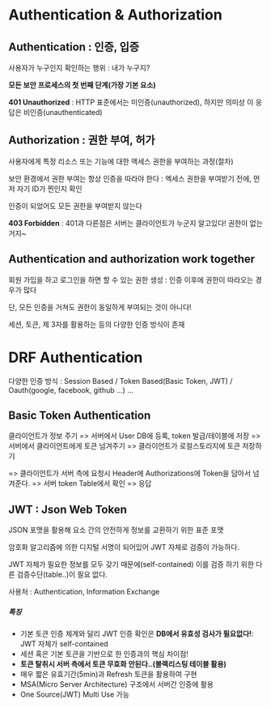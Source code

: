 # Authentication & Authorization



## Authentication  : 인증, 입증

사용자가 누구인지 확인하는 행위 : 내가 누구지?

__모든 보안 프로세스의 첫 번째 단계(가장 기본 요소)__

__401 Unauthorized__ : HTTP 표준에서는 미인증(unauthorized), 하지만 의미상 이 응답은 비인증(unauthenticated)

## Authorization : 권한 부여, 허가

사용자에게 특정 리소스 또는 기능에 대한 액세스 권한을 부여하는 과정(절차)

보안 환경에서 권한 부여는 항상 인증을 따라야 한다 : 엑세스 권한을 부여받기 전에, 먼저 자기 ID가 찐인지 확인

인증이 되었어도 모든 권한을 부여받지 않는다

__403 Forbidden__ : 401과 다른점은 서버는 클라이언트가 누군지 알고있다! 권한이 없는거지~

## Authentication and authorization work together

회원 가입을 하고 로그인을 하면 할 수 있는 권한 생성 : 인증 이후에 권한이 따라오는 경우가 많다

단, 모든 인증을 거쳐도 권한이 동일하게 부여되는 것이 아니다!

세션, 토큰, 제 3자를 활용하는 등의 다양한 인증 방식이 존재



# DRF Authentication

다양한 인증 방식 : Session Based / Token Based(Basic Token, JWT) / Oauth(google, facebook, github ...) ...

## Basic Token Authentication

클라이언트가 정보 주기 => 서버에서 User DB에 등록, token 발급/테이블에 저장 => 서버에서 클라이언트에게 토큰 넘겨주기 => 클라이언트가 로컬스토리지에 토큰 저장하기

=> 클라이언트가 서버 측에 요청시 Header에 Authorizations에 Token을 담아서 넘겨준다. => 서버 token Table에서 확인 => 응답

## JWT : Json Web Token

JSON 포맷을 활용해 요소 간의 안전하게 정보를 교환하기 위한 표준 포맷

암호화 알고리즘에 의한 디지털 서명이 되어있어 JWT 자체로 검증이 가능하다.

JWT  자체가 필요한 정보를 모두 갖기 때문에(self-contained) 이를 검증 하기 위한 다른 검증수단(table..)이 필요 없다.

사용처 : Authentication, Information Exchange

##### 특징 

- 기본 토큰 인증 체계와 달리 JWT 인증 확인은 __DB에서 유효성 검사가 필요없다!__: JWT 자체가 self-contained
- 세션 혹은 기본 토큰을 기반으로 한 인증과의 핵심 차이점!
- __토큰 탈취시 서버 측에서 토큰 무효화 안된다..(블랙리스팅 테이블 활용)__
- 매우 짧은 유효기간(5min)과 Refresh 토큰을 활용하여 구현
- MSA(Micro Server Architecture) 구조에서 서버간 인증에 활용
- One Source(JWT) Multi Use 가능